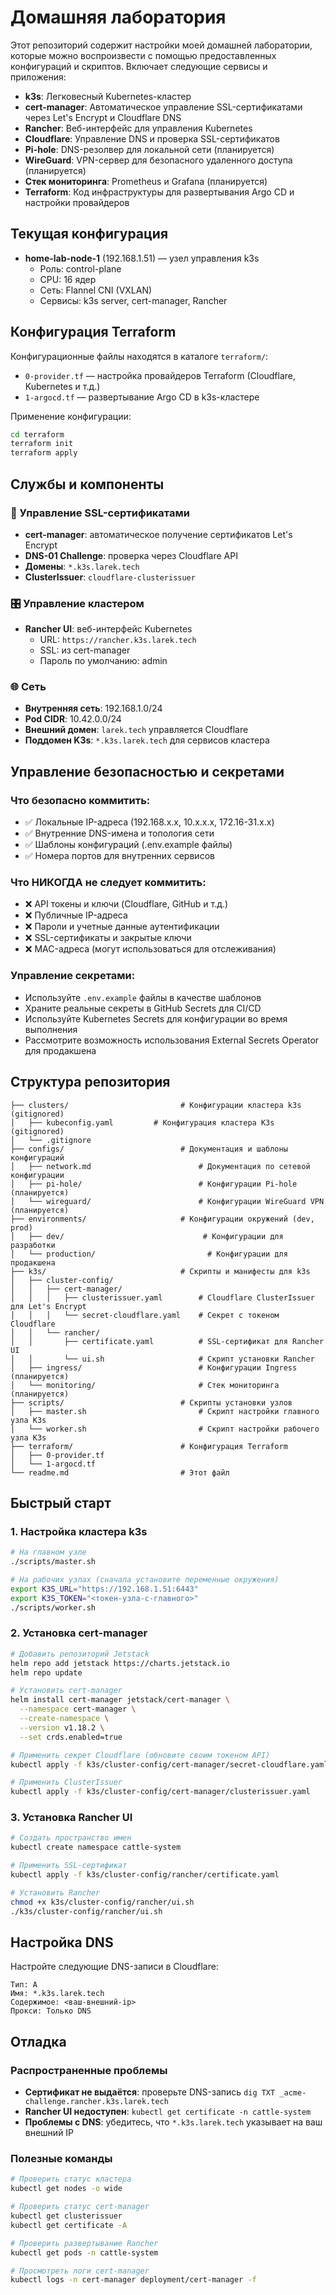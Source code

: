 # Домашняя лаборатория

Этот репозиторий содержит настройки моей домашней лаборатории, которые можно воспроизвести с помощью предоставленных конфигураций и скриптов.
Включает следующие сервисы и приложения:
- **k3s**: Легковесный Kubernetes-кластер
- **cert-manager**: Автоматическое управление SSL-сертификатами через Let's Encrypt и Cloudflare DNS
- **Rancher**: Веб-интерфейс для управления Kubernetes
- **Cloudflare**: Управление DNS и проверка SSL-сертификатов
- **Pi-hole**: DNS-резолвер для локальной сети (планируется)
- **WireGuard**: VPN-сервер для безопасного удаленного доступа (планируется)
- **Стек мониторинга**: Prometheus и Grafana (планируется)
- **Terraform**: Код инфраструктуры для развертывания Argo CD и настройки провайдеров

## Текущая конфигурация
- **home-lab-node-1** (192.168.1.51) — узел управления k3s
  - Роль: control-plane
  - CPU: 16 ядер
  - Сеть: Flannel CNI (VXLAN)
  - Сервисы: k3s server, cert-manager, Rancher

## Конфигурация Terraform
Конфигурационные файлы находятся в каталоге `terraform/`:
- `0-provider.tf` — настройка провайдеров Terraform (Cloudflare, Kubernetes и т.д.)
- `1-argocd.tf` — развертывание Argo CD в k3s-кластере

Применение конфигурации:
```bash
cd terraform
terraform init
terraform apply
```

## Службы и компоненты

### 🔐 Управление SSL-сертификатами
- **cert-manager**: автоматическое получение сертификатов Let's Encrypt
- **DNS-01 Challenge**: проверка через Cloudflare API
- **Домены**: `*.k3s.larek.tech`
- **ClusterIssuer**: `cloudflare-clusterissuer`

### 🎛️ Управление кластером
- **Rancher UI**: веб-интерфейс Kubernetes
  - URL: `https://rancher.k3s.larek.tech`
  - SSL: из cert-manager
  - Пароль по умолчанию: admin

### 🌐 Сеть
- **Внутренняя сеть**: 192.168.1.0/24
- **Pod CIDR**: 10.42.0.0/24
- **Внешний домен**: `larek.tech` управляется Cloudflare
- **Поддомен K3s**: `*.k3s.larek.tech` для сервисов кластера

## Управление безопасностью и секретами

### Что безопасно коммитить:
- ✅ Локальные IP-адреса (192.168.x.x, 10.x.x.x, 172.16-31.x.x)
- ✅ Внутренние DNS-имена и топология сети
- ✅ Шаблоны конфигураций (.env.example файлы)
- ✅ Номера портов для внутренних сервисов

### Что НИКОГДА не следует коммитить:
- ❌ API токены и ключи (Cloudflare, GitHub и т.д.)
- ❌ Публичные IP-адреса
- ❌ Пароли и учетные данные аутентификации
- ❌ SSL-сертификаты и закрытые ключи
- ❌ MAC-адреса (могут использоваться для отслеживания)

### Управление секретами:
- Используйте `.env.example` файлы в качестве шаблонов
- Храните реальные секреты в GitHub Secrets для CI/CD
- Используйте Kubernetes Secrets для конфигурации во время выполнения
- Рассмотрите возможность использования External Secrets Operator для продакшена


## Структура репозитория
```
├── clusters/                         # Конфигурации кластера k3s (gitignored)
│   ├── kubeconfig.yaml         # Конфигурация кластера K3s (gitignored)
│   └── .gitignore
├── configs/                          # Документация и шаблоны конфигураций
│   ├── network.md                        # Документация по сетевой конфигурации
│   ├── pi-hole/                          # Конфигурации Pi-hole (планируется)
│   └── wireguard/                        # Конфигурации WireGuard VPN (планируется)
├── environments/                     # Конфигурации окружений (dev, prod)
│   ├── dev/                               # Конфигурации для разработки
│   └── production/                         # Конфигурации для продакшена
├── k3s/                              # Скрипты и манифесты для k3s
│   ├── cluster-config/
│   │   ├── cert-manager/
│   │   │   ├── clusterissuer.yaml        # Cloudflare ClusterIssuer для Let's Encrypt
│   │   │   └── secret-cloudflare.yaml    # Секрет с токеном Cloudflare
│   │   └── rancher/
│   │       ├── certificate.yaml          # SSL-сертификат для Rancher UI
│   │       └── ui.sh                     # Скрипт установки Rancher
│   ├── ingress/                          # Конфигурации Ingress (планируется)
│   └── monitoring/                       # Стек мониторинга (планируется)
├── scripts/                          # Скрипты установки узлов
│   ├── master.sh                         # Скрипт настройки главного узла K3s
│   └── worker.sh                         # Скрипт настройки рабочего узла K3s
├── terraform/                        # Конфигурация Terraform
│   ├── 0-provider.tf
│   └── 1-argocd.tf
└── readme.md                         # Этот файл
```

## Быстрый старт

### 1. Настройка кластера k3s
```bash
# На главном узле
./scripts/master.sh

# На рабочих узлах (сначала установите переменные окружения)
export K3S_URL="https://192.168.1.51:6443"
export K3S_TOKEN="<токен-узла-с-главного>"
./scripts/worker.sh
```

### 2. Установка cert-manager
```bash
# Добавить репозиторий Jetstack
helm repo add jetstack https://charts.jetstack.io
helm repo update

# Установить cert-manager
helm install cert-manager jetstack/cert-manager \
  --namespace cert-manager \
  --create-namespace \
  --version v1.18.2 \
  --set crds.enabled=true

# Применить секрет Cloudflare (обновите своим токеном API)
kubectl apply -f k3s/cluster-config/cert-manager/secret-cloudflare.yaml

# Применить ClusterIssuer
kubectl apply -f k3s/cluster-config/cert-manager/clusterissuer.yaml
```

### 3. Установка Rancher UI
```bash
# Создать пространство имен
kubectl create namespace cattle-system

# Применить SSL-сертификат
kubectl apply -f k3s/cluster-config/rancher/certificate.yaml

# Установить Rancher
chmod +x k3s/cluster-config/rancher/ui.sh
./k3s/cluster-config/rancher/ui.sh
```

## Настройка DNS
Настройте следующие DNS-записи в Cloudflare:
```
Тип: A
Имя: *.k3s.larek.tech
Содержимое: <ваш-внешний-ip>
Прокси: Только DNS
```

## Отладка

### Распространенные проблемы
- **Сертификат не выдаётся**: проверьте DNS-запись `dig TXT _acme-challenge.rancher.k3s.larek.tech`
- **Rancher UI недоступен**: `kubectl get certificate -n cattle-system`
- **Проблемы с DNS**: убедитесь, что `*.k3s.larek.tech` указывает на ваш внешний IP

### Полезные команды
```bash
# Проверить статус кластера
kubectl get nodes -o wide

# Проверить статус cert-manager
kubectl get clusterissuer
kubectl get certificate -A

# Проверить развертывание Rancher
kubectl get pods -n cattle-system

# Просмотреть логи cert-manager
kubectl logs -n cert-manager deployment/cert-manager -f
```